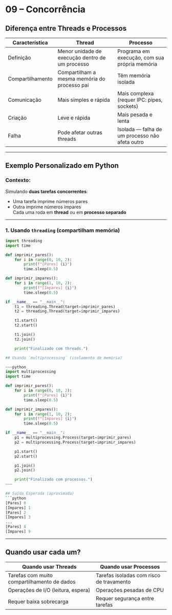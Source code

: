 # 09 – Concorrência

## Diferença entre Threads e Processos

| Característica      | Thread                                         | Processo                                      |
|---------------------|-----------------------------------------------|-----------------------------------------------|
| Definição           | Menor unidade de execução dentro de um processo | Programa em execução, com sua própria memória |
| Compartilhamento    | Compartilham a mesma memória do processo pai   | Têm memória isolada                           |
| Comunicação         | Mais simples e rápida                          | Mais complexa (requer IPC: pipes, sockets)    |
| Criação             | Leve e rápida                                  | Mais pesada e lenta                           |
| Falha               | Pode afetar outras threads                     | Isolada — falha de um processo não afeta outro|

---

## Exemplo Personalizado em Python

### Contexto:
Simulando **duas tarefas concorrentes**:
- Uma tarefa imprime números pares
- Outra imprime números ímpares  
Cada uma roda em **thread** ou em **processo separado**

---

### 1. Usando `threading` (compartilham memória)

```python
import threading
import time

def imprimir_pares():
    for i in range(0, 10, 2):
        print(f"[Pares] {i}")
        time.sleep(0.5)

def imprimir_impares():
    for i in range(1, 10, 2):
        print(f"[Ímpares] {i}")
        time.sleep(0.5)

if __name__ == "__main__":
    t1 = threading.Thread(target=imprimir_pares)
    t2 = threading.Thread(target=imprimir_impares)

    t1.start()
    t2.start()

    t1.join()
    t2.join()

    print("Finalizado com threads.")

## Usando `multiprocessing` (isolamento de memória)

~~~python
import multiprocessing
import time

def imprimir_pares():
    for i in range(0, 10, 2):
        print(f"[Pares] {i}")
        time.sleep(0.5)

def imprimir_impares():
    for i in range(1, 10, 2):
        print(f"[Ímpares] {i}")
        time.sleep(0.5)

if __name__ == "__main__":
    p1 = multiprocessing.Process(target=imprimir_pares)
    p2 = multiprocessing.Process(target=imprimir_impares)

    p1.start()
    p2.start()

    p1.join()
    p2.join()

    print("Finalizado com processos.")
~~~

## Saída Esperada (aproximada)
```python
[Pares] 0
[Ímpares] 1
[Pares] 2
[Ímpares] 3
...
[Pares] 8
[Ímpares] 9

```

---

## Quando usar cada um?

| Quando usar Threads                           | Quando usar Processos                         |
|-----------------------------------------------|-----------------------------------------------|
| Tarefas com muito compartilhamento de dados   | Tarefas isoladas com risco de travamento      |
| Operações de I/O (leitura, espera)            | Operações pesadas de CPU                      |
| Requer baixa sobrecarga                       | Requer segurança entre tarefas                |

